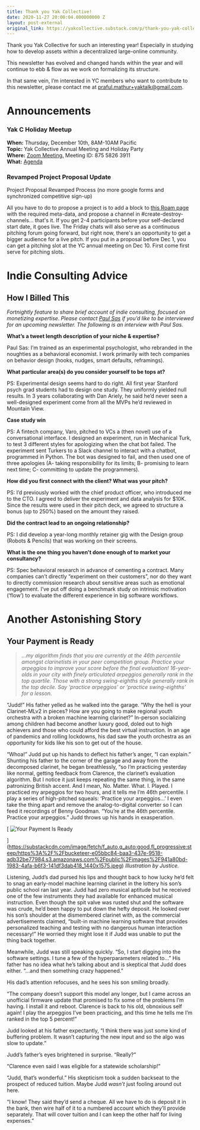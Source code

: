 ```yaml
---
title: Thank you Yak Collective!
date: 2020-11-27 20:00:04.000000000 Z
layout: post-external
original_link: https://yakcollective.substack.com/p/thank-you-yak-collective
---
```


Thank you Yak Collective for such an interesting year! Especially in studying how to develop assets within a decentralized large-online community.

This newsletter has evolved and changed hands within the year and will continue to ebb & flow as we work on formalizing its structure.

In that same vein, I’m interested in YC members who want to contribute to this newsletter, please contact me at [praful.mathur+yaktalk@gmail.com](mailto:praful.mathur+yaktalk@gmail.com).

# **Announcements**

### Yak C Holiday Meetup 

**When:** Thursday, December 10th, 8AM-10AM Pacific  
**Topic:** Yak Collective Annual Meeting and Holiday Party  
**Where:** [Zoom Meeting.](https://us02web.zoom.us/j/87558263911)  Meeting ID: 875 5826 3911  
**What:** [Agenda](https://roamresearch.com/#/app/ArtOfGig/page/TInL3Z7vF)

### Revamped Project Proposal Update

Project Proposal Revamped Process (no more google forms and synchronized competitive sign-up)

All you have to do to propose a project is to add a block to [this Roam page](https://roamresearch.com/#/app/ArtOfGig/page/DJVbvHE2_) with the required meta-data, and propose a channel in #create-destroy-channels... that's it. If you get 2-4 participants before your self-declared start date, it goes live. The Friday chats will also serve as a continuous pitching forum going forward, but right now, there's an opportunity to get a bigger audience for a live pitch. If you put in a proposal before Dec 1, you can get a pitching slot at the YC annual meeting on Dec 10. First come first serve for pitching slots. 

# **Indie Consulting Advice**

## How I Billed This

_Fortnightly feature to share brief account of indie consulting, focused on monetizing expertise. Please contact [Paul Sas](https://roamresearch.com/#/app/ArtOfGig/page/6R_C1guN7) if you’d like to be interviewed for an upcoming newsletter. The following is an interview with Paul Sas._

**What’s a tweet length description of your niche & expertise?**

Paul Sas: I’m trained as an experimental psychologist, who rebranded in the noughties as a behavioral economist. I work primarily with tech companies on behavior design (hooks, nudges, smart defaults, reframings).

**What particular area(s) do you consider yourself to be tops at?**

PS: Experimental design seems hard to do right. All first year Stanford psych grad students had to design one study. They uniformly yielded null results. In 3 years collaborating with Dan Ariely, he said he’d never seen a well-designed experiment come from all the MVPs he’d reviewed in Mountain View.

**Case study win**

PS: A fintech company, Varo, pitched to VCs a (then novel) use of a conversational interface. I designed an experiment, run in Mechanical Turk, to test 3 different styles for apologizing when the chat bot failed. The experiment sent Turkers to a Slack channel to interact with a chatbot, programmed in Python. The bot was designed to fail, and then used one of three apologies (A- taking responsibility for its limits; B- promising to learn next time; C- committing to update the programmers). 

**How did you first connect with the client? What was your pitch?**

PS: I’d previously worked with the chief product officer, who introduced me to the CTO. I agreed to deliver the experiment and data analysis for $10K. Since the results were used in their pitch deck, we agreed to structure a bonus (up to 250%) based on the amount they raised. 

**Did the contract lead to an ongoing relationship?**

PS: I did develop a year-long monthly retainer gig with the Design group (Robots & Pencils) that was working on their screens. 

**What is the one thing you haven't done enough of to market your consultancy?**

PS: Spec behavioral research in advance of cementing a contract. Many companies can’t directly “experiment on their customers”, nor do they want to directly commission research about sensitive areas such as emotional engagement. I’ve put off doing a benchmark study on intrinsic motivation (‘flow’) to evaluate the different experience in big software workflows.

# **Another Astonishing Story**

## Your Payment is Ready

> _…my algorithm finds that you are currently at the 46th percentile amongst clarinetists in your peer competition group. Practice your arpeggios to improve your score before the final evaluation! 16-year-olds in your city with finely articulated arpeggios generally rank in the top quartile. Those with a strong swing-eighths style generally rank in the top decile. Say ‘practice arpeggios’ or ‘practice swing-eighths’ for a lesson._

“Judd!” His father yelled as he walked into the garage. “Why the hell is your Clarinet-MLv2 in pieces? How are you going to make regional youth orchestra with a broken machine learning clarinet?” In-person socializing among children had become another luxury good, doled out to high achievers and those who could afford the best virtual instruction. In an age of pandemics and rolling lockdowns, his dad saw the youth orchestra as an opportunity for kids like his son to get out of the house.

“Whoa!” Judd put up his hands to deflect his father’s anger, “I can explain.” Shunting his father to the corner of the garage and away from the decomposed clarinet, he began breathlessly, “so I’m practicing yesterday like normal, getting feedback from Clarence, the clarinet’s evaluation algorithm. But I notice it just keeps repeating the same thing, in the same patronizing British accent. And I mean, No. Matter. What. I. Played. I practiced my arpeggios for two hours, and it tells me I’m 46th percentile. I play a series of high-pitched squeals: ‘Practice your arpeggios…’ I even take the thing apart and remove the analog-to-digital converter so I can feed it recordings of Benny Goodman. “You’re at the 46th percentile. Practice your arpeggios.” Judd throws up his hands in exasperation.

[
 ![Your Payment Is Ready](https://substackcdn.com/image/fetch/w_1456,c_limit,f_auto,q_auto:good,fl_progressive:steep/https%3A%2F%2Fbucketeer-e05bbc84-baa3-437e-9518-adb32be77984.s3.amazonaws.com%2Fpublic%2Fimages%2F941a80bd-1983-4afa-b6f3-141df3dab418_1440x1575.jpeg "Your Payment Is Ready")

](https://substackcdn.com/image/fetch/f_auto,q_auto:good,fl_progressive:steep/https%3A%2F%2Fbucketeer-e05bbc84-baa3-437e-9518-adb32be77984.s3.amazonaws.com%2Fpublic%2Fimages%2F941a80bd-1983-4afa-b6f3-141df3dab418_1440x1575.jpeg)
_Illustration by Justice._

Listening, Judd’s dad pursed his lips and thought back to how lucky he’d felt to snag an early-model machine learning clarinet in the lottery his son’s public school ran last year. Judd had zero musical aptitude but he received one of the few instruments they had available for enhanced musical instruction. Even though the spit valve was rusted shut and the software was crude, he’d been happy to put down the hefty deposit. He looked over his son’s shoulder at the dismembered clarinet with, as the commercial advertisements claimed, “built-in machine learning software that provides personalized teaching and testing with no dangerous human interaction necessary!” He worried they might lose it if Judd was unable to put the thing back together.

Meanwhile, Judd was still speaking quickly. “So, I start digging into the software settings. I tune a few of the hyperparameters related to…” His father has no idea what he’s talking about and is skeptical that Judd does either. “…and then something crazy happened.”

His dad’s attention refocuses, and he sees his son smiling broadly.

“The company doesn’t support this model any longer, but I came across an unofficial firmware update that promised to fix some of the problems I’m having. I install it and reboot. Clarence is back to his old, obnoxious self again! I play the arpeggios I’ve been practicing, and this time he tells me I’m ranked in the top 5 percent!”

Judd looked at his father expectantly, “I think there was just some kind of buffering problem. It wasn’t capturing the new input and so the algo was slow to update.”

Judd’s father’s eyes brightened in surprise. “Really?”

“Clarence even said I was eligible for a statewide scholarship!”

“Judd, that’s wonderful.” His skepticism took a sudden backseat to the prospect of reduced tuition. Maybe Judd _wasn’t_ just fooling around out here.

“I know! They said they’d send a cheque. All we have to do is deposit it in the bank, then wire half of it to a numbered account which they’ll provide separately. That will cover tuition and I can keep the other half for living expenses.”

